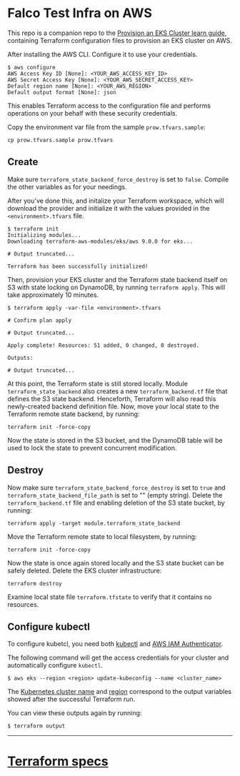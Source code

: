 # Falco Test Infra on AWS

This repo is a companion repo to the [Provision an EKS Cluster learn guide](https://learn.hashicorp.com/terraform/kubernetes/provision-eks-cluster), containing
Terraform configuration files to provision an EKS cluster on AWS.

After installing the AWS CLI. Configure it to use your credentials.

```shell
$ aws configure
AWS Access Key ID [None]: <YOUR_AWS_ACCESS_KEY_ID>
AWS Secret Access Key [None]: <YOUR_AWS_SECRET_ACCESS_KEY>
Default region name [None]: <YOUR_AWS_REGION>
Default output format [None]: json
```

This enables Terraform access to the configuration file and performs operations on your behalf with these security credentials.

Copy the environment var file from the sample `prow.tfvars.sample`:

```shell
cp prow.tfvars.sample prow.tfvars
```

## Create

Make sure `terraform_state_backend_force_destroy` is set to `false`. Compile the other variables as for your needings.

After you've done this,  and initalize your Terraform workspace, which will download the provider and initialize it with the values provided in the `<environment>.tfvars` file.

```shell
$ terraform init
Initializing modules...
Downloading terraform-aws-modules/eks/aws 9.0.0 for eks...

# Output truncated...

Terraform has been successfully initialized!
```

Then, provision your EKS cluster and the Terraform state backend itself on S3 with state locking on DynamoDB, by running `terraform apply`. This will 
take approximately 10 minutes.

```shell
$ terraform apply -var-file <environment>.tfvars

# Confirm plan apply

# Output truncated...

Apply complete! Resources: 51 added, 0 changed, 0 destroyed.

Outputs:

# Output truncated...
```

At this point, the Terraform state is still stored locally.
Module `terraform_state_backend` also creates a new `terraform_backend.tf` file that defines the S3 state backend.
Henceforth, Terraform will also read this newly-created backend definition file.
Now, move your local state to the Terraform remote state backend, by running:

```
terraform init -force-copy
```

Now the state is stored in the S3 bucket, and the DynamoDB table will be used to lock the state to prevent concurrent modification.

## Destroy

Now make sure `terraform_state_backend_force_destroy` is set to `true` and `terraform_state_backend_file_path` is set to "" (empty string).
Delete the `terraform_backend.tf` file and enabling deletion of the S3 state bucket, by running:

```
terraform apply -target module.terraform_state_backend
```

Move the Terraform remote state to local filesystem, by running:

```
terraform init -force-copy
```

Now the state is once again stored locally and the S3 state bucket can be safely deleted.
Delete the EKS cluster infrastructure:

```
terraform destroy
```

Examine local state file `terraform.tfstate` to verify that it contains no resources.

## Configure kubectl

To configure kubetcl, you need both [kubectl](https://kubernetes.io/docs/tasks/tools/install-kubectl/) and [AWS IAM Authenticator](https://docs.aws.amazon.com/eks/latest/userguide/install-aws-iam-authenticator.html).

The following command will get the access credentials for your cluster and automatically
configure `kubectl`.

```shell
$ aws eks --region <region> update-kubeconfig --name <cluster_name>
```

The
[Kubernetes cluster name](https://github.com/hashicorp/learn-terraform-eks/blob/master/outputs.tf#L26)
and [region](https://github.com/hashicorp/learn-terraform-eks/blob/master/outputs.tf#L21)
 correspond to the output variables showed after the successful Terraform run.

You can view these outputs again by running:

```shell
$ terraform output
```

---

# [Terraform specs](./TERRAFORM.md)
